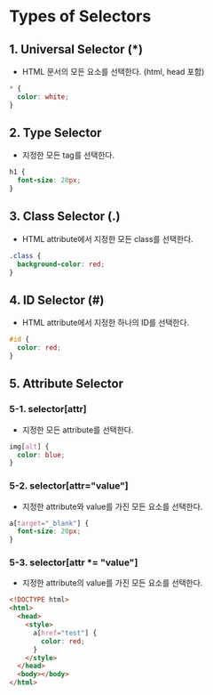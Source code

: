 # Types of Selectors

## 1. Universal Selector (\*)

- HTML 문서의 모든 요소를 선택한다. (html, head 포함)

```css
* {
  color: white;
}
```

## 2. Type Selector

- 지정한 모든 tag를 선택한다.

```css
h1 {
  font-size: 20px;
}
```

## 3. Class Selector (\.)

- HTML attribute에서 지정한 모든 class를 선택한다.

```css
.class {
  background-color: red;
}
```

## 4. ID Selector (\#)

- HTML attribute에서 지정한 하나의 ID를 선택한다.

```css
#id {
  color: red;
}
```

## 5. Attribute Selector

### 5-1. selector[attr]

- 지정한 모든 attribute를 선택한다.

```css
img[alt] {
  color: blue;
}
```

### 5-2. selector[attr="value"]

- 지정한 attribute와 value를 가진 모든 요소를 선택한다.

```css
a[target="_blank"] {
  font-size: 20px;
}
```

### 5-3. selector[attr *= "value"]

- 지정한 attribute의 value를 가진 모든 요소를 선택한다.

```html
<!DOCTYPE html>
<html>
  <head>
    <style>
      a[href="test"] {
        color: red;
      }
    </style>
  </head>
  <body></body>
</html>
```
